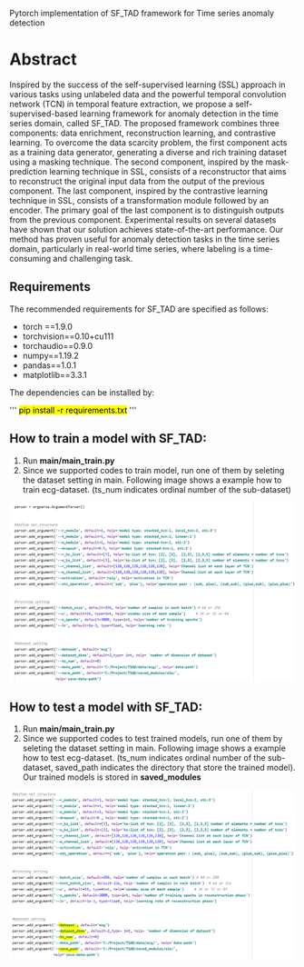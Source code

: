 Pytorch implementation of SF_TAD framework for Time series anomaly detection

# Abstract

Inspired by the success of the self-supervised learning (SSL) approach in various tasks using unlabeled data and the powerful temporal convolution network (TCN) in temporal feature extraction, we propose a self-supervised-based learning framework for anomaly detection in the time series domain, called SF_TAD. The proposed framework combines three components: data enrichment, reconstruction learning, and contrastive learning. To overcome the data scarcity problem, the first component acts as a training data generator, generating a diverse and rich training dataset using a masking technique. The second component, inspired by the mask-prediction learning technique in SSL, consists of a reconstructor that aims to reconstruct the original input data from the output of the previous component. The last component, inspired by the contrastive learning technique in SSL, consists of a transformation module followed by an encoder. The primary goal of the last component is to distinguish outputs from the previous component. Experimental results on several datasets have shown that our solution achieves state-of-the-art performance. Our method has proven useful for anomaly detection tasks in the time series domain, particularly in real-world time series, where labeling is a time-consuming and challenging task.

## Requirements
The recommended requirements for SF_TAD are specified as follows:
- torch ==1.9.0
- torchvision==0.10+cu111
- torchaudio==0.9.0
- numpy==1.19.2
- pandas==1.0.1
- matplotlib==3.3.1

The dependencies can be installed by:

'''
<mark>pip install -r requirements.txt</mark>
'''


## How to train a model with SF_TAD:
1. Run **main/main_train.py**
2. Since we supported codes to train model, run one of them by seleting the dataset setting in main. Following image shows a example how to train ecg-dataset. (ts_num indicates ordinal number of the sub-dataset)
<p align="center">
  <img src="image/train_example.PNG" width = "650" title="training dataset ECG-A">
</p>

## How to test a model with SF_TAD:
1. Run **main/main_train.py**
2. Since we supported codes to test trained models, run one of them by seleting the dataset setting in main. Following image shows a example how to test ecg-dataset. (ts_num indicates ordinal number of the sub-dataset, saved_path indicates the directory that store the trained model). Our trained models is stored in **saved_modules** 
<p align="center">
  <img src="image/test_example.PNG" width = "650" title="training dataset ECG-A">
</p>
